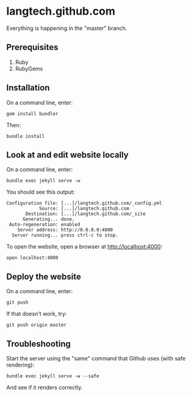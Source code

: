 langtech.github.com
===================

Everything is happening in the "master" branch. 

Prerequisites
-------------

1. Ruby
2. RubyGems

Installation
------------

On a command line, enter:

    gem install bundler

Then:

    bundle install

Look at and edit website locally
--------------------------------

On a command line, enter:

    bundle exec jekyll serve -w

You should see this output:

    Configuration file: [...]/langtech.github.com/_config.yml
                Source: [...]/langtech.github.com
           Destination: [...]/langtech.github.com/_site
          Generating... done.
     Auto-regeneration: enabled
        Server address: http://0.0.0.0:4000
      Server running... press ctrl-c to stop.

To open the website, open a browser at [http://localhost:4000](http://localhost:4000):

    open localhost:4000

Deploy the website
------------------

On a command line, enter:

    git push
    
If that doesn't work, try:
    
    git push origin master

Troubleshooting
---------------

Start the server using the "same" command that Github uses (with safe rendering):

    bundle exec jekyll serve -w --safe

And see if it renders correctly.